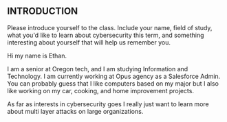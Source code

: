 ## INTRODUCTION

Please introduce yourself to the class.  Include your name, field of study, what you'd like to learn about cybersecurity this term, and something interesting about yourself that will help us remember you.  

Hi my name is Ethan. 

I am a senior at Oregon tech, and I am studying Information and Technology. I am currently working at Opus agency as a Salesforce Admin. You can probably guess that I like computers based on my major but I also like working on my car, cooking, and home improvement projects.

As far as interests in cybersecurity goes I really just want to learn more about multi layer attacks on large organizations. 